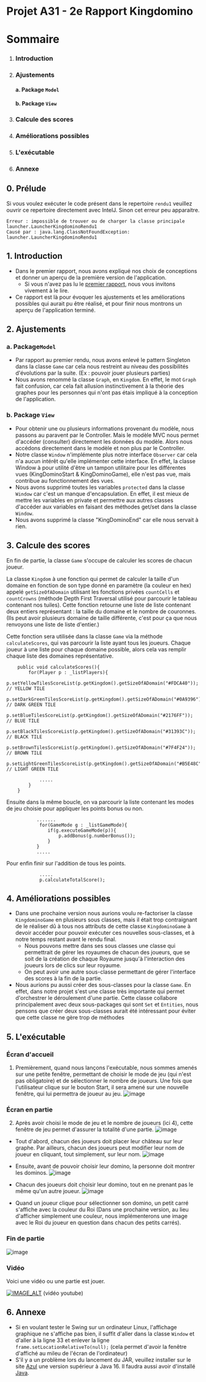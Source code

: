 # Projet A31 - 2e Rapport Kingdomino

# Sommaire
1. ### Introduction
2. ### Ajustements
   #### a. Package `Model`
   #### b. Package `View`
3. ### Calcule des scores
4. ### Améliorations possibles
5. ### L'exécutable
6. ### Annexe

## 0. Prélude
Si vous voulez exécuter le code présent dans le repertoire ``rendu1``
veuillez ouvrir ce repertoire directement avec IntelJ. Sinon cet erreur peu apparaitre.
```
Erreur : impossible de trouver ou de charger la classe principale launcher.LauncherKingdominoRendu1
Causé par : java.lang.ClassNotFoundException: launcher.LauncherKingdominoRendu1
```

## 1.  Introduction

- Dans le premier rapport, nous avons expliqué nos choix de conceptions et donner un aperçu de la première version de l'application.
    - Si vous n'avez pas lu le [premier rapport](https://git.unistra.fr/vondermarck-yanovskyy/a31-kingdomino/-/blob/master/rendu1/rapportV1.md), nous vous invitons vivement à le lire.
- Ce rapport est là pour évoquer les ajustements et les améliorations possibles qui aurait pu être réalisé, et pour finir nous montrons un aperçu de l'application terminé.

## 2. Ajustements

### a. Package`Model`
- Par rapport au premier rendu, nous avons enlevé le pattern Singleton dans la classe `Game` car cela nous restreint au niveau des possibilités d'évolutions par la suite.
  (Ex : pouvoir jouer plusieurs parties)
- Nous avons renommé la classe `Graph`, en `Kingdom`. En effet, le mot ``Graph`` fait confusion, car cela fait allusion instinctivement à la théorie des graphes pour les personnes qui n'ont pas étais impliqué à la conception de l'application.

### b. Package `View`
- Pour obtenir une ou plusieurs informations provenant du modèle, nous passons au paravent par le Controller. Mais le modèle MVC nous permet d'accéder (consulter) directement les données du modèle. Alors nous accédons directement dans le modèle et non plus par le Controller.
- Notre classe `Window` n'implémente plus notre interface `Observer` car cela n'a aucun intérêt qu'elle implémenter cette interface. En effet, la classe Window à pour utilité d'être un tampon utilitaire pour les différentes vues (KingDominoStart & KingDominoGame), elle n'est pas vue, mais contribue au fonctionnement des vues.
- Nous avons supprimé toutes les variables `protected` dans la classe `Window` car c'est un manque d'encapsulation. En effet, il est mieux de mettre les variables en private et permettre aux autres classes d'accéder aux variables en faisant des méthodes get/set dans la classe `Window`.
- Nous avons supprimé la classe "KingDominoEnd" car elle nous servait à rien.

## 3. Calcule des scores
En fin de partie, la classe ``Game`` s'occupe de calculer les scores de chacun joueur.

La classe ``Kingdom`` à une fonction qui permet de calculer la taille d'un domaine en fonction de son type donné en paramètre (la couleur en hex) appelé ``getSizeOfADomain`` utilisant les fonctions privées ``countCells`` et ``countCrowns`` (méthode Depth First Traversal utilisé pour parcourir le tableau contenant nos tuiles). 
Cette fonction retourne une liste de liste contenant deux entiers représentant : la taille du domaine et le nombre de couronnes.
(Ils peut avoir plusieurs domaine de taille différente, c'est pour ça que nous renvoyons une liste de liste d'entier.)

Cette fonction sera utilisée dans la classe ``Game`` via la méthode ``calculateScores``, qui vas parcourir la liste ayant tous les joueurs. Chaque joueur à une liste
pour chaque domaine possible, alors cela vas remplir chaque liste des domaines représentative.


```
    public void calculateScores(){
        for(Player p : _listPlayers){
            p.setYellowTilesScoreList(p.getKingdom().getSizeOfADomain("#FDCA40")); // YELLOW TILE
            p.setDarkGreenTilesScoreList(p.getKingdom().getSizeOfADomain("#0A9396")); // DARK GREEN TILE
            p.setBlueTilesScoreList(p.getKingdom().getSizeOfADomain("#2176FF")); // BLUE TILE
            p.setBlackTilesScoreList(p.getKingdom().getSizeOfADomain("#31393C")); // BLACK TILE
            p.setBrownTilesScoreList(p.getKingdom().getSizeOfADomain("#7F4F24")); // BROWN TILE
            p.setLightGreenTilesScoreList(p.getKingdom().getSizeOfADomain("#B5E48C")); // LIGHT GREEN TILE
            
            .....
        }
    }
 ```

Ensuite dans la même boucle, on va parcourir la liste contenant les modes de jeu choisie pour appliquer les points bonus ou non.


 ```   
            .......
             for(GameMode g : _listGameMode){
                if(g.executeGameMode(p)){
                    p.addBonus(g.numberBonus());
                }
            }
            .....
 ```

Pour enfin finir sur l'addition de tous les points.
```
            .....
            p.calculateTotalScore();
```

## 4. Améliorations possibles
- Dans une prochaine version nous aurions voulu re-factoriser la classe `KingdominoGame` en plusieurs sous classes, mais il était trop contraignant de le réaliser dû à tous nos attributs de cette classe `KingdominoGame` à devoir accéder pour pouvoir exécuter ces nouvelles sous-classes, et à notre temps restant avant le rendu final.
    - Nous pouvons mettre dans ses sous classes une classe qui permettrait de gérer les royaumes de chacun des joueurs, que se soit de la création de chaque Royaume jusqu'à l'interaction des joueurs lors de clics sur leur royaume.
    - On peut avoir une autre sous-classe permettant de gérer l'interface des scores à la fin de la partie.
- Nous aurions pu aussi créer des sous-classes pour la classe `Game`. En effet, dans notre projet s'est une classe très importante qui permet d'orchestrer le déroulement d'une partie. Cette classe collabore principalement avec deux sous-packages qui sont `Set` et `Entities`, nous pensons que créer deux sous-classes aurait été intéressant pour éviter que cette classe ne gère trop de méthodes

## 5. L'exécutable
### Écran d'accueil
1. Premièrement, quand nous lançons l'exécutable, nous sommes amenés sur une petite fenêtre, permettant de choisir le mode de jeu (qui n'est pas obligatoire) et de sélectionner le nombre de joueurs. Une fois que l'utilisateur clique sur le bouton Start, il sera amené sur une nouvelle fenêtre, qui lui permettra de joueur au jeu.
   ![image](https://imgur.com/5SSojbq.png)

### Écran en partie
2. Après avoir choisi le mode de jeu et le nombre de joueurs (ici 4), cette fenêtre de jeu permet d'assurer la totalité d'une partie.
   ![image](https://imgur.com/uy7Tjw6.png)

- Tout d'abord, chacun des joueurs doit placer leur château sur leur graphe. Par ailleurs, chacun des joueurs peut modifier leur nom de joueur en cliquant, tout simplement, sur leur nom.
  ![image](https://imgur.com/uy7Tjw6.png)

- Ensuite, avant de pouvoir choisir leur domino, la personne doit montrer les dominos.
  ![image](https://imgur.com/3K96Woy.png)
- Chacun des joueurs doit choisir leur domino, tout en ne prenant pas le même qu'un autre joueur.
  ![image](https://imgur.com/MZV1ybP.png)
- Quand un joueur clique pour sélectionner son domino, un petit carré s'affiche avec la couleur du Roi (Dans une prochaine version, au lieu d'afficher simplement une couleur, nous implémenterons une image avec le Roi du joueur en question dans chacun des petits carrés).

### Fin de partie
![image](https://imgur.com/Y60uKcQ.png)

### Vidéo
Voici une vidéo ou une partie est jouer.

[![IMAGE_ALT](https://img.youtube.com/vi/DUabSjffzgM/0.jpg)](https://www.youtube.com/watch?v=DUabSjffzgM)
(vidéo youtube)
## 6. Annexe
- Si en voulant tester le Swing sur un ordinateur Linux, l'affichage graphique ne s'affiche pas bien, il suffit d'aller dans la classe `Window` et d'aller à la ligne 33 et enlever la ligne `frame.setLocationRelativeTo(null);` (cela permet d'avoir la fenêtre d'affiché au mileu de l'écran de l'ordinateur)
- S'il y a un problème lors du lancement du JAR, veuillez installer sur le site [Azul](https://www.azul.com/downloads/?package=jdk) une version supérieur à Java 16. Il faudra aussi avoir d'installé [Java](https://www.java.com/fr/download/manual.jsp).
